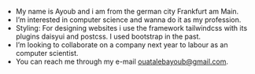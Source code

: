 -  My name is Ayoub and i am from the german city Frankfurt am Main.
-  I’m interested in computer science and wanna do it as my profession.
-  Styling: For designing websites i use the framework tailwindcss with its plugins daisyui and postcss. I used bootstrap in the past.
-  I’m looking to collaborate on a company next year to labour as an computer scientist.
-  You can reach me through my e-mail ouatalebayoub@gmail.com.

<!---
Ayoub437/Ayoub437 is a ✨ special ✨ repository because its `README.md` (this file) appears on your GitHub profile.
You can click the Preview link to take a look at your changes.
--->
